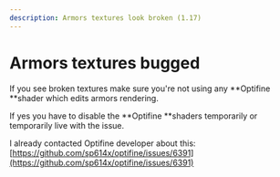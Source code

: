```yaml
---
description: Armors textures look broken (1.17)
---
```


# Armors textures bugged

If you see broken textures make sure you're not using any **Optifine **shader which edits armors rendering.

If yes you have to disable the **Optifine **shaders temporarily or temporarily live with the issue.

I already contacted Optifine developer about this: [https://github.com/sp614x/optifine/issues/6391](https://github.com/sp614x/optifine/issues/6391)
